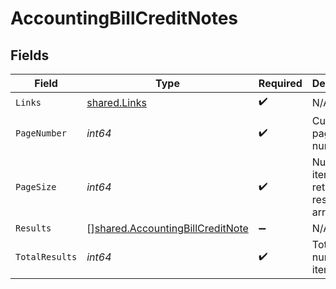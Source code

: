 # AccountingBillCreditNotes


## Fields

| Field                                                                                       | Type                                                                                        | Required                                                                                    | Description                                                                                 |
| ------------------------------------------------------------------------------------------- | ------------------------------------------------------------------------------------------- | ------------------------------------------------------------------------------------------- | ------------------------------------------------------------------------------------------- |
| `Links`                                                                                     | [shared.Links](../../../pkg/models/shared/links.md)                                         | :heavy_check_mark:                                                                          | N/A                                                                                         |
| `PageNumber`                                                                                | *int64*                                                                                     | :heavy_check_mark:                                                                          | Current page number.                                                                        |
| `PageSize`                                                                                  | *int64*                                                                                     | :heavy_check_mark:                                                                          | Number of items to return in results array.                                                 |
| `Results`                                                                                   | [][shared.AccountingBillCreditNote](../../../pkg/models/shared/accountingbillcreditnote.md) | :heavy_minus_sign:                                                                          | N/A                                                                                         |
| `TotalResults`                                                                              | *int64*                                                                                     | :heavy_check_mark:                                                                          | Total number of items.                                                                      |